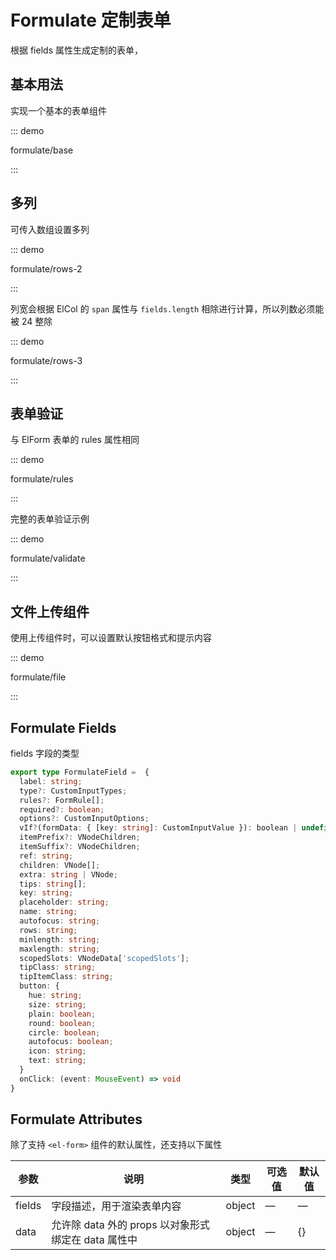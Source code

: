 # Formulate 定制表单

根据 fields 属性生成定制的表单，

## 基本用法

实现一个基本的表单组件

::: demo

formulate/base

:::

## 多列

可传入数组设置多列

::: demo

formulate/rows-2

:::

列宽会根据 ElCol 的 `span` 属性与 `fields.length` 相除进行计算，所以列数必须能被 24 整除

::: demo

formulate/rows-3

:::

## 表单验证

与 ElForm 表单的 rules 属性相同

::: demo

formulate/rules

:::

完整的表单验证示例

::: demo

formulate/validate

:::

## 文件上传组件

使用上传组件时，可以设置默认按钮格式和提示内容

::: demo

formulate/file

:::

## Formulate Fields

fields 字段的类型

```ts
export type FormulateField =  {
  label: string;
  type?: CustomInputTypes;
  rules?: FormRule[];
  required?: boolean;
  options?: CustomInputOptions;
  vIf?(formData: { [key: string]: CustomInputValue }): boolean | undefined;
  itemPrefix?: VNodeChildren;
  itemSuffix?: VNodeChildren;
  ref: string;
  children: VNode[];
  extra: string | VNode;
  tips: string[];
  key: string;
  placeholder: string;
  name: string;
  autofocus: string;
  rows: string;
  minlength: string;
  maxlength: string;
  scopedSlots: VNodeData['scopedSlots'];
  tipClass: string;
  tipItemClass: string;
  button: {
    hue: string;
    size: string;
    plain: boolean;
    round: boolean;
    circle: boolean;
    autofocus: boolean;
    icon: string;
    text: string;
  }
  onClick: (event: MouseEvent) => void
}
```

## Formulate Attributes

除了支持 `<el-form>` 组件的默认属性，还支持以下属性

| 参数   | 说明                                                | 类型   | 可选值 | 默认值 |
| ------ | --------------------------------------------------- | ------ | ------ | ------ |
| fields | 字段描述，用于渲染表单内容                          | object | —      | —      |
| data   | 允许除 data 外的 props 以对象形式绑定在 data 属性中 | object | —      | {}     |

<script setup lang="ts">
import FormulateBase from 'docs/demo/formulate/base.vue'
import FormulateRows2 from 'docs/demo/formulate/rows-2.vue'
import FormulateRows3 from 'docs/demo/formulate/rows-3.vue'
import FormulateValidate from 'docs/demo/formulate/validate.vue'
import FormulateRules from 'docs/demo/formulate/rules.vue'
import FormulateFile from 'docs/demo/formulate/file.vue'
</script>

<style>
.demo-formulate .el-form-item:last-child {
  margin-bottom: 0;
}
.demo-formulate .el-form {
  width: 480px;
}
.demo-formulate .el-input {
  width: 240px;
}
.demo-formulate .el-row .el-input {
  width: 100%;
}
</style>